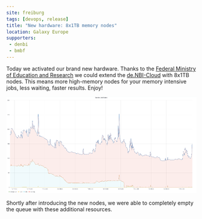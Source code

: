 ```yaml
---
site: freiburg
tags: [devops, release]
title: "New hardware: 8x1TB memory nodes"
location: Galaxy Europe
supporters:
 - denbi
 - bmbf
---
```


Today we activated our brand new hardware. Thanks to the [Federal Ministry of Education and Research](https://www.bmbf.de/en/) we could extend the
[de.NBI-Cloud](https://www.denbi.de/cloud) with 8x1TB nodes. This means more high-memory nodes for your memory intensive jobs, less waiting, faster results.
Enjoy!

![Graph showing decrease in queued jobs with new nodes](/assets/media/2019-01-09-new-nodes.png)

Shortly after introducing the new nodes, we were able to completely empty the queue with these additional resources.
